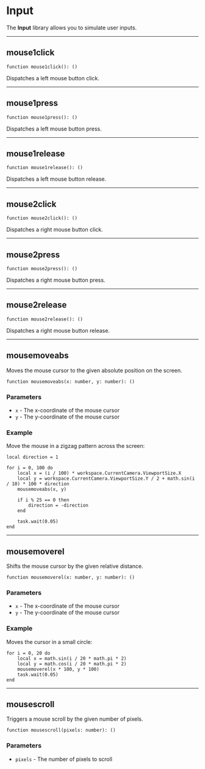 # Input

The **Input** library allows you to simulate user inputs.

---

## mouse1click

```luau
function mouse1click(): ()
```

Dispatches a left mouse button click.

---

## mouse1press

```luau
function mouse1press(): ()
```

Dispatches a left mouse button press.

---

## mouse1release

```luau
function mouse1release(): ()
```

Dispatches a left mouse button release.

---

## mouse2click

```luau
function mouse2click(): ()
```

Dispatches a right mouse button click.

---

## mouse2press

```luau
function mouse2press(): ()
```

Dispatches a right mouse button press.

---

## mouse2release

```luau
function mouse2release(): ()
```

Dispatches a right mouse button release.

---

## mousemoveabs

Moves the mouse cursor to the given absolute position on the screen.

```luau
function mousemoveabs(x: number, y: number): ()
```

### Parameters

- `x` - The x-coordinate of the mouse cursor
- `y` - The y-coordinate of the mouse cursor

### Example

Move the mouse in a zigzag pattern across the screen:

```luau
local direction = 1

for i = 0, 100 do
    local x = (i / 100) * workspace.CurrentCamera.ViewportSize.X
    local y = workspace.CurrentCamera.ViewportSize.Y / 2 + math.sin(i / 10) * 100 * direction
    mousemoveabs(x, y)

    if i % 25 == 0 then
        direction = -direction
    end
    
    task.wait(0.05)
end
```

---

## mousemoverel

Shifts the mouse cursor by the given relative distance.

```luau
function mousemoverel(x: number, y: number): ()
```

### Parameters

- `x` - The x-coordinate of the mouse cursor
- `y` - The y-coordinate of the mouse cursor

### Example

Moves the cursor in a small circle:

```luau
for i = 0, 20 do
	local x = math.sin(i / 20 * math.pi * 2)
	local y = math.cos(i / 20 * math.pi * 2)
	mousemoverel(x * 100, y * 100)
	task.wait(0.05)
end
```

---

## mousescroll

Triggers a mouse scroll by the given number of pixels.

```luau
function mousescroll(pixels: number): ()
```

### Parameters

- `pixels` - The number of pixels to scroll

